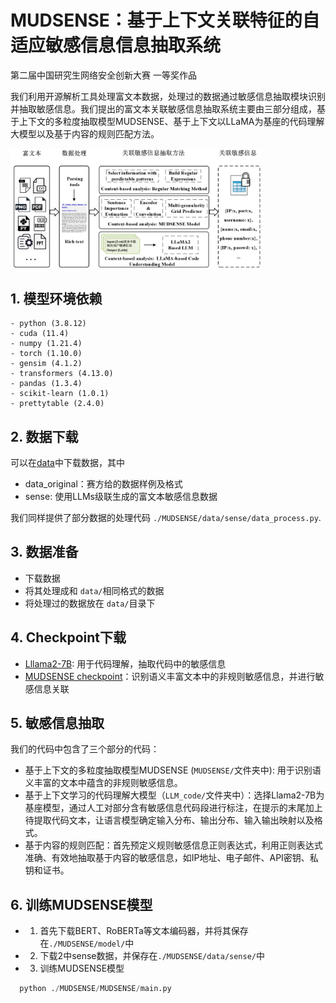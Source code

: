  # MUDSENSE：基于上下文关联特征的自适应敏感信息信息抽取系统

 第二届中国研究生网络安全创新大赛 一等奖作品

我们利用开源解析工具处理富文本数据，处理过的数据通过敏感信息抽取模块识别并抽取敏感信息。我们提出的富文本关联敏感信息抽取系统主要由三部分组成，基于上下文的多粒度抽取模型MUDSENSE、基于上下文以LLaMA为基座的代码理解大模型以及基于内容的规则匹配方法。

<img src="./Image/framework.png" width="400"/>


## 1. 模型环境依赖

```
- python (3.8.12)
- cuda (11.4)
- numpy (1.21.4)
- torch (1.10.0)
- gensim (4.1.2)
- transformers (4.13.0)
- pandas (1.3.4)
- scikit-learn (1.0.1)
- prettytable (2.4.0)
```

## 2. 数据下载
可以在[data](https://huggingface.co/datasets/AndrewKing/rich_data_detection_dataset)中下载数据，其中
- data_original：赛方给的数据样例及格式
- sense: 使用LLMs级联生成的富文本敏感信息数据

我们同样提供了部分数据的处理代码 `./MUDSENSE/data/sense/data_process.py`.

## 3. 数据准备

- 下载数据
- 将其处理成和 `data/`相同格式的数据
- 将处理过的数据放在 `data/`目录下

## 4. Checkpoint下载

-  [Lllama2-7B](https://huggingface.co/meta-llama/Llama-2-7b): 用于代码理解，抽取代码中的敏感信息
- [MUDSENSE checkpoint](https://huggingface.co/AndrewKing/rich_data_detection)：识别语义丰富文本中的非规则敏感信息，并进行敏感信息关联

## 5. 敏感信息抽取 

我们的代码中包含了三个部分的代码：

- 基于上下文的多粒度抽取模型MUDSENSE (`MUDSENSE/`文件夹中): 用于识别语义丰富的文本中蕴含的非规则敏感信息。
- 基于上下文学习的代码理解大模型（`LLM_code/`文件夹中）：选择Llama2-7B为基座模型，通过人工对部分含有敏感信息代码段进行标注，在提示的末尾加上待提取代码文本，让语言模型确定输入分布、输出分布、输入输出映射以及格式。
- 基于内容的规则匹配：首先预定义规则敏感信息正则表达式，利用正则表达式准确、有效地抽取基于内容的敏感信息，如IP地址、电子邮件、API密钥、私钥和证书。

## 6. 训练MUDSENSE模型
- 1. 首先下载BERT、RoBERTa等文本编码器，并将其保存在`./MUDSENSE/model/`中
- 2. 下载2中sense数据，并保存在`./MUDSENSE/data/sense/`中
- 3. 训练MUDSENSE模型
```python
  python ./MUDSENSE/MUDSENSE/main.py
```